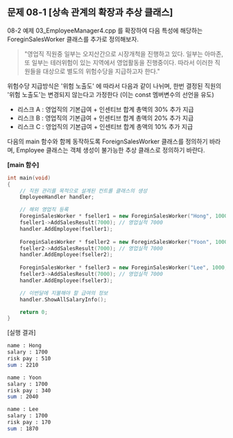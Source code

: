 문제 08-1 [상속 관계의 확장과 추상 클래스]
---
08-2 예제 03_EmployeeManager4.cpp 를 확장하여 다음 특성에 해당하는 ForeginSalesWorker 클래스를 추가로 정의해보자.
> "영업직 직원중 일부는 오지산간으로 시장개척을 진행하고 있다. 일부는 아마존, 또 일부는 테러위험이 있는 지역에서 영업활동을 진행중이다. 따라서 이러한 직원들을 대상으로 별도의 위험수당을 지급하고자 한다."

위험수당 지급방식은 '위험 노출도' 에 따라서 다음과 같이 나뉘며, 한번 결정된 직원의 '위험 노출도'는 변경되지 않는다고 가정한다 (이는 const 멤버변수의 선언을 유도)
* 리스크 A : 영업직의 기본급여 + 인센티브 합계 총액의 30% 추가 지급
* 리스크 B : 영업직의 기본급여 + 인센티브 합계 총액의 20% 추가 지급
* 리스크 C : 영업직의 기본급여 + 인센티브 합계 총액의 10% 추가 지급

다음의 main 함수와 함께 동작하도록 ForeignSalesWorker 클래스를 정의하기 바라며, Employee 클래스는 객체 생성이 불가능한 추상 클래스로 정의하기 바란다.

**[main 함수]**
``` C++
int main(void)
{
    // 직원 관리를 목적으로 설계된 컨트롤 클래스의 생성
    EmployeeHandler handler;

    // 해외 영업직 등록
    ForeginSalesWorker * fseller1 = new ForeginSalesWorker("Hong", 1000, 0.1, RISK_LEVEL::A);
    fseller1->AddSalesResult(7000); // 영업실적 7000
    handler.AddEmployee(fseller1);
    
    ForeginSalesWorker * fseller2 = new ForeginSalesWorker("Yoon", 1000, 0.1, RISK_LEVEL::B);
    fseller2->AddSalesResult(7000); // 영업실적 7000
    handler.AddEmployee(fseller2);
    
    ForeginSalesWorker * fseller3 = new ForeginSalesWorker("Lee", 1000, 0.1, RISK_LEVEL::C);
    fseller3->AddSalesResult(7000); // 영업실적 7000
    handler.AddEmployee(fseller3);

    // 이번달에 지불해야 할 급여의 정보
    handler.ShowAllSalaryInfo();

    return 0;
}

```
[실행 결과]
``` bash
name : Hong
salary : 1700
risk pay : 510
sum : 2210

name : Yoon
salary : 1700
risk pay : 340
sum : 2040

name : Lee
salary : 1700
risk pay : 170
sum : 1870
```